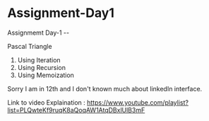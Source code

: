 # Assignment-Day1
Assignmemt Day-1 -- 

Pascal  Triangle 
  1. Using Iteration
  2. Using Recursion
  3. Using Memoization

Sorry I am in 12th and I don't known much about linkedIn interface.

Link to video Explaination : https://www.youtube.com/playlist?list=PLQwteKf9ruqK8aQoqAW1AtqDBxlUlB3mF
